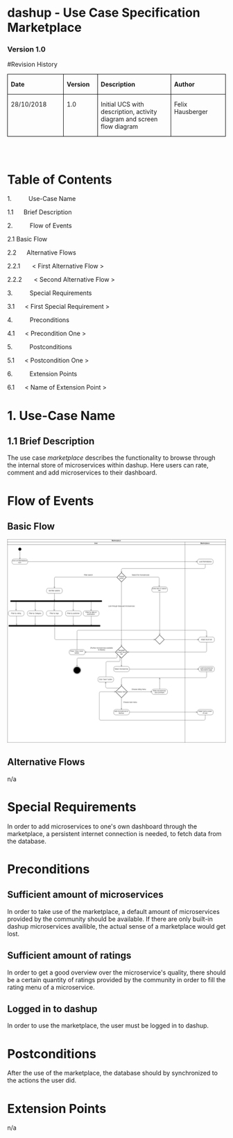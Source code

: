 dashup - Use Case Specification Marketplace
============================================
### Version 1.0

#Revision History

<table border="1" cellspacing="0" cellpadding="0" style="border-collapse:collapse;
 border:none;">

<tbody>

<tr>

<td width="154" valign="top" style="width:1.6in;border:solid windowtext .75pt;
  padding:0in 5.4pt 0in 5.4pt">

**Date**

</td>

<td width="77" valign="top" style="width:.8in;border:solid windowtext .75pt;
  border-left:none;padding:0in 5.4pt 0in 5.4pt">

**Version**

</td>

<td width="250" valign="top" style="width:2.6in;border:solid windowtext .75pt;
  border-left:none;padding:0in 5.4pt 0in 5.4pt">

**Description**

</td>

<td width="154" valign="top" style="width:1.6in;border:solid windowtext .75pt;
  border-left:none;padding:0in 5.4pt 0in 5.4pt">

**Author**

</td>

</tr>

<tr>

<td width="154" valign="top" style="width:1.6in;border:solid windowtext .75pt;
  border-top:none;padding:0in 5.4pt 0in 5.4pt">

28/10/2018

</td>

<td width="77" valign="top" style="width:.8in;border-top:none;border-left:none;
  border-bottom:solid windowtext .75pt;border-right:solid windowtext .75pt;
  padding:0in 5.4pt 0in 5.4pt">

1.0

</td>

<td width="250" valign="top" style="width:2.6in;border-top:none;border-left:none;
  border-bottom:solid windowtext .75pt;border-right:solid windowtext .75pt;
  padding:0in 5.4pt 0in 5.4pt">

Initial UCS with description, activity diagram and screen flow diagram

</td>

<td width="154" valign="top" style="width:1.6in;border-top:none;border-left:none;
  border-bottom:solid windowtext .75pt;border-right:solid windowtext .75pt;
  padding:0in 5.4pt 0in 5.4pt">

Felix Hausberger

</td>

</tr>

</tbody>

</table>

**<span style="font-size:18.0pt;font-family:Arial;">  
</span>**

# Table of Contents

1.          Use-Case Name

1.1         Brief Description     

2.          Flow of Events

2.1         Basic Flow     

2.2         Alternative Flows     

2.2.1       < First Alternative Flow >      

2.2.2       < Second Alternative Flow >     

3.          Special Requirements

3.1      < First Special Requirement >     

4.          Preconditions

4.1      < Precondition One >  

5.          Postconditions  

5.1      < Postcondition One > 

6.          Extension Points

6.1      < Name of Extension Point >     

# 1. Use-Case Name

## 1.1 Brief Description

The use case _marketplace_ describes the functionality to browse through the internal
store of microservices within dashup. Here users can rate, comment and add microservices to 
their dashboard. 

# Flow of Events

## Basic Flow

<img src="./UCS_marketplace.jpg" alt="Use case diagram marketplace" />

## Alternative Flows

n/a

# Special Requirements

In order to add microservices to one's own dashboard through the marketplace,
a persistent internet connection is needed, to fetch data from the database.

# Preconditions

## Sufficient amount of microservices

In order to take use of the marketplace, a default amount of microservices provided by the 
community should be available. If there are only built-in dashup microservices availible, the 
actual sense of a marketplace would get lost.

## Sufficient amount of ratings

In order to get a good overview over the microservice's quality, there should be a certain quantity of
ratings provided by the community in order to fill the rating menu of a microservice.

## Logged in to dashup

In order to use the marketplace, the user must be logged in to dashup.

#  Postconditions

After the use of the marketplace, the database should by synchronized to the actions the user did. 

#  Extension Points

n/a